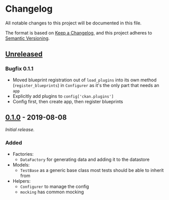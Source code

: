# Changelog
All notable changes to this project will be documented in this file.

The format is based on [Keep a Changelog](https://keepachangelog.com/en/1.0.0/),
and this project adheres to [Semantic Versioning](https://semver.org/spec/v2.0.0.html).

## [Unreleased]

### Bugfix 0.1.1
- Moved blueprint registration out of `load_plugins` into its own method (`register_blueprints`) in `Configurer` as it's the only part that needs an `app`
- Explicitly add plugins to `config['ckan.plugins']`
- Config first, then create app, then register blueprints

## [0.1.0] - 2019-08-08
_Initial release._

### Added
- Factories:
    - `DataFactory` for generating data and adding it to the datastore
- Models:
    - `TestBase` as a generic base class most tests should be able to inherit from
- Helpers:
    - `Configurer` to manage the config
    - `mocking` has common mocking 



[Unreleased]: https://github.com/olivierlacan/keep-a-changelog/compare/v0.1.0...HEAD
[0.1.0]: https://github.com/olivierlacan/keep-a-changelog/releases/tag/v0.1.0